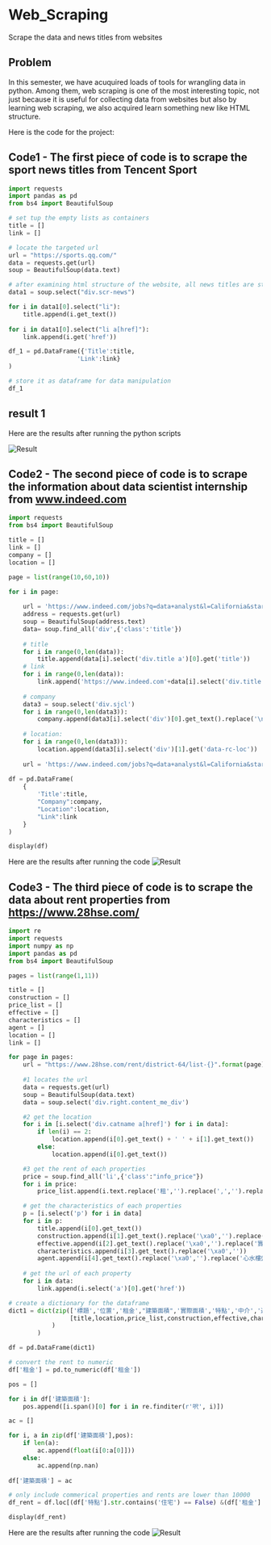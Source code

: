 # Web_Scraping
Scrape the data and news titles from websites

## Problem
In this semester, we have acuquired loads of tools for wrangling data in python. Among them, web scraping is one of the most interesting topic, not just because it is useful for collecting data from websites but also by learning web scraping, we also acquired learn something new like HTML structure.

Here is the code for the project:

## Code1 - The first piece of code is to scrape the sport news titles from Tencent Sport 

```python
import requests
import pandas as pd 
from bs4 import BeautifulSoup

# set tup the empty lists as containers
title = []
link = [] 

# locate the targeted url
url = "https://sports.qq.com/"
data = requests.get(url)
soup = BeautifulSoup(data.text)

# after examining html structure of the website, all news titles are stored in the section of "div.scr-news" 
data1 = soup.select("div.scr-news")

for i in data1[0].select("li"):
    title.append(i.get_text())
    
for i in data1[0].select("li a[href]"):
    link.append(i.get('href'))

df_1 = pd.DataFrame({'Title':title,
                   'Link':link}                        
)

# store it as dataframe for data manipulation
df_1

```
## result 1

Here are the results after running the python scripts

![Result](https://github.com/kwlwman2/Web_Scraping/blob/master/Screenshot%202019-12-20%20at%2015.22.45.png?raw=true)


## Code2 - The second piece of code is to scrape the information about data scientist internship from www.indeed.com

```python
import requests 
from bs4 import BeautifulSoup

title = []
link = []
company = []
location = []

page = list(range(10,60,10))

for i in page:
    
    url = 'https://www.indeed.com/jobs?q=data+analyst&l=California&start='
    address = requests.get(url)
    soup = BeautifulSoup(address.text)
    data= soup.find_all('div',{'class':'title'})
    
    # title
    for i in range(0,len(data)):
        title.append(data[i].select('div.title a')[0].get('title'))   
    # link
    for i in range(0,len(data)):
        link.append('https://www.indeed.com'+data[i].select('div.title a[href]')[0].get('href'))
    
    # company
    data3 = soup.select('div.sjcl')
    for i in range(0,len(data3)):
        company.append(data3[i].select('div')[0].get_text().replace('\n',''))
    
    # location:
    for i in range(0,len(data3)):
        location.append(data3[i].select('div')[1].get('data-rc-loc')) 
        
    url = 'https://www.indeed.com/jobs?q=data+analyst&l=California&start={}'.format(str(i))
    
df = pd.DataFrame(
    {
        'Title':title,
        "Company":company,
        "Location":location,
        "Link":link
    }
) 

display(df)

```

Here are the results after running the code
![Result](https://github.com/kwlwman2/Web_Scraping/blob/master/results2.png)

## Code3 - The third piece of code is to scrape the data about rent properties from https://www.28hse.com/

```python
import re
import requests
import numpy as np 
import pandas as pd
from bs4 import BeautifulSoup

pages = list(range(1,11))

title = [] 
construction = []
price_list = []
effective = []
characteristics = []
agent = []
location = []
link = []

for page in pages:
    url = "https://www.28hse.com/rent/district-64/list-{}".format(page)
    
    #1 locates the url
    data = requests.get(url)
    soup = BeautifulSoup(data.text)
    data = soup.select('div.right.content_me_div')

    #2 get the location
    for i in [i.select('div.catname a[href]') for i in data]:
        if len(i) == 2:
            location.append(i[0].get_text() + ' ' + i[1].get_text())
        else:
            location.append(i[0].get_text())

    #3 get the rent of each properties
    price = soup.find_all('li',{'class':"info_price"})
    for i in price:
        price_list.append(i.text.replace('租','').replace(',','').replace('\xa0',''))

    # get the characteristics of each properties
    p = [i.select('p') for i in data]
    for i in p:
        title.append(i[0].get_text())
        construction.append(i[1].get_text().replace('\xa0','').replace('建築面積 :',''))
        effective.append(i[2].get_text().replace('\xa0','').replace('實用面積:',''))
        characteristics.append(i[3].get_text().replace('\xa0',''))
        agent.append(i[4].get_text().replace('\xa0','').replace('心水樓盤','').strip())
        
    # get the url of each property
    for i in data:
        link.append(i.select('a')[0].get('href'))

# create a dictionary for the dataframe
dict1 = dict(zip(['標題','位置','租金',"建築面積",'實際面積','特點','中介','連結'],
                 [title,location,price_list,construction,effective,characteristics,agent,link]
            )
        )

df = pd.DataFrame(dict1)

# convert the rent to numeric
df['租金'] = pd.to_numeric(df['租金'])

pos = []

for i in df['建築面積']:
    pos.append([i.span()[0] for i in re.finditer(r'呎', i)])

ac = [] 

for i, a in zip(df['建築面積'],pos):
    if len(a):
        ac.append(float(i[0:a[0]]))
    else:
        ac.append(np.nan)
        
df['建築面積'] = ac  

# only include commerical properties and rents are lower than 10000
df_rent = df.loc[(df['特點'].str.contains('住宅') == False) &(df['租金'] < 10000),:]

display(df_rent)
```
Here are the results after running the code
![Result](https://github.com/kwlwman2/Web_Scraping/blob/master/results3.png)
